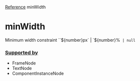 [Reference](https://www.framer.com/developers/reference)
minWidth
# minWidth
Minimum width constraint
``${number}px` | `${number}%` | null`
### [Supported by](https://www.framer.com/developers/reference/plugins-traits-min-width#supported-by)
  * FrameNode
  * TextNode
  * ComponentInstanceNode


